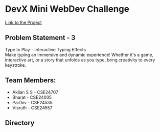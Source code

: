 # DevX Mini WebDev Challenge

[Link to the Project](https://beppvis.github.io/PoggersPoject/)
  
## Problem Statement - 3
Type to Play - Interactive Typing Effects
<br>Make typing an immersive and dynamic experience! Whether it's a game, interactive art, or a story that unfolds as you type, bring creativity to every keystroke.

## Team Members:
  - Akilan S S - CSE24707
  - Bharat - CSE24005
  - Parthiv -  CSE24535
  - Visruth - CSE24557

## Directory
